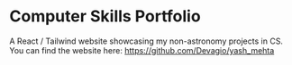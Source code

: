 # Computer Skills Portfolio

A React / Tailwind website showcasing my non-astronomy projects in CS.
You can find the website here: https://github.com/Devagio/yash_mehta
